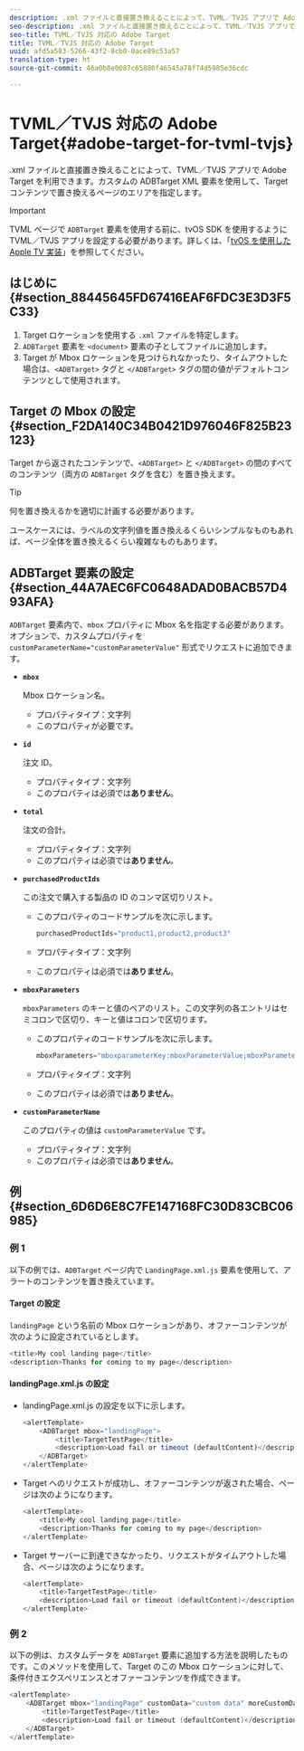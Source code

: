 ```yaml
---
description: .xml ファイルと直接置き換えることによって、TVML／TVJS アプリで Adobe Target を利用できます。カスタムの ADBTarget XML 要素を使用して、Target コンテンツで置き換えるページのエリアを指定します。
seo-description: .xml ファイルと直接置き換えることによって、TVML／TVJS アプリで Adobe Target を利用できます。カスタムの ADBTarget XML 要素を使用して、Target コンテンツで置き換えるページのエリアを指定します。
seo-title: TVML／TVJS 対応の Adobe Target
title: TVML／TVJS 対応の Adobe Target
uuid: afd5a583-5266-43f2-8cb0-0ace89c53a57
translation-type: ht
source-git-commit: 46a0b8e0087c65880f46545a78f74d5985e36cdc

---
```



# TVML／TVJS 対応の Adobe Target{#adobe-target-for-tvml-tvjs}

.xml ファイルと直接置き換えることによって、TVML／TVJS アプリで Adobe Target を利用できます。カスタムの ADBTarget XML 要素を使用して、Target コンテンツで置き換えるページのエリアを指定します。

>[!IMPORTANT]
>
>TVML ページで `ADBTarget` 要素を使用する前に、tvOS SDK を使用するように TVML／TVJS アプリを設定する必要があります。詳しくは、「[tvOS を使用した Apple TV 実装](/help/ios/apple-tv-implementation-tvos/apple-tv-implementation-tvos.md)」を参照してください。

## はじめに {#section_88445645FD67416EAF6FDC3E3D3F5C33}

1. Target ロケーションを使用する `.xml` ファイルを特定します。
1. `ADBTarget` 要素を `<document>` 要素の子としてファイルに追加します。
1. Target が Mbox ロケーションを見つけられなかったり、タイムアウトした場合は、`<ADBTarget>` タグと `</ADBTarget>` タグの間の値がデフォルトコンテンツとして使用されます。

## Target の Mbox の設定 {#section_F2DA140C34B0421D976046F825B23123}

Target から返されたコンテンツで、`<ADBTarget>` と `</ADBTarget>` の間のすべてのコンテンツ（両方の `ADBTarget` タグを含む）を置き換えます。

>[!TIP]
>
>何を置き換えるかを適切に計画する必要があります。

ユースケースには、ラベルの文字列値を置き換えるくらいシンプルなものもあれば、ページ全体を置き換えるくらい複雑なものもあります。

## ADBTarget 要素の設定 {#section_44A7AEC6FC0648ADAD0BACB57D493AFA}

`ADBTarget` 要素内で、`mbox` プロパティに Mbox 名を指定する必要があります。オプションで、カスタムプロパティを `customParameterName="customParameterValue"` 形式でリクエストに追加できます。

* **`mbox`**

   Mbox ロケーション名。

   * プロパティタイプ：文字列
   * このプロパティが必要です。

* **`id`**

   注文 ID。

   * プロパティタイプ：文字列
   * このプロパティは必須では&#x200B;**ありません**。

* **`total`**

   注文の合計。

   * プロパティタイプ：文字列
   * このプロパティは必須では&#x200B;**ありません**。

* **`purchasedProductIds`**

   この注文で購入する製品の ID のコンマ区切りリスト。

   * このプロパティのコードサンプルを次に示します。


      ```objective-c
      purchasedProductIds="product1,product2,product3" 
      ```

   * プロパティタイプ：文字列
   * このプロパティは必須では&#x200B;**ありません**。

* **`mboxParameters`**

   `mboxParameters` のキーと値のペアのリスト。この文字列の各エントリはセミコロンで区切り、キーと値はコロンで区切ります。

   * このプロパティのコードサンプルを次に示します。

      ```objective-c
      mboxParameters="mboxparameterKey:mboxParameterValue;mboxParameterKey1:mboxParameterValue1;mboxParameterKey2:mboxParameterValue2"
      ```

   * プロパティタイプ：文字列
   * このプロパティは必須では&#x200B;**ありません**。

* **`customParameterName`**

   このプロパティの値は `customParameterValue` です。

   * プロパティタイプ：文字列
   * このプロパティは必須では&#x200B;**ありません**。


## 例 {#section_6D6D6E8C7FE147168FC30D83CBC06985}

### 例 1

以下の例では、`ADBTarget` ページ内で `LandingPage.xml.js` 要素を使用して、アラートのコンテンツを置き換えています。

#### Target の設定

`landingPage` という名前の Mbox ロケーションがあり、オファーコンテンツが次のように設定されているとします。

```objective-c
<title>My cool landing page</title> 
<description>Thanks for coming to my page</description> 
```

#### landingPage.xml.js の設定

* landingPage.xml.js の設定を以下に示します。

   ```js
   <alertTemplate> 
       <ADBTarget mbox="landingPage">  
           <title>TargetTestPage</title> 
           <description>Load fail or timeout (defaultContent)</description> 
       </ADBTarget>  
   </alertTemplate> 
   ```

* Target へのリクエストが成功し、オファーコンテンツが返された場合、ページは次のようになります。

   ```objective-c
   <alertTemplate> 
       <title>My cool landing page</title> 
       <description>Thanks for coming to my page</description> 
   </alertTemplate>
   ```

* Target サーバーに到達できなかったり、リクエストがタイムアウトした場合、ページは次のようになります。

   ```objective-c
   <alertTemplate> 
       <title>TargetTestPage</title> 
       <description>Load fail or timeout (defaultContent)</description> 
   </alertTemplate>
   ```

### 例 2

以下の例は、カスタムデータを `ADBTarget` 要素に追加する方法を説明したものです。このメソッドを使用して、Target のこの Mbox ロケーションに対して、条件付きエクスペリエンスとオファーコンテンツを作成できます。

```objective-c
<alertTemplate> 
    <ADBTarget mbox="landingPage" customData="custom data" moreCustomData="more custom data"> 
        <title>TargetTestPage</title> 
        <description>Load fail or timeout (defaultContent)</description> 
    </ADBTarget>  
</alertTemplate>
```

